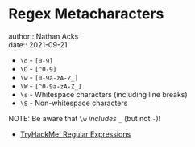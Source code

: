 # Regex Metacharacters

author:: Nathan Acks  
date:: 2021-09-21

* `\d` - `[0-9]`
* `\D` - `[^0-9]`
* `\w` - `[0-9a-zA-Z_]`
* `\W` - `[^0-9a-zA-Z_]`
* `\s` - Whitespace characters (including line breaks)
* `\S` - Non-whitespace characters

NOTE: Be aware that `\w` *includes* `_` (but not `-`)!

* [TryHackMe: Regular Expressions](tryhackme-regular-expressions.md)

